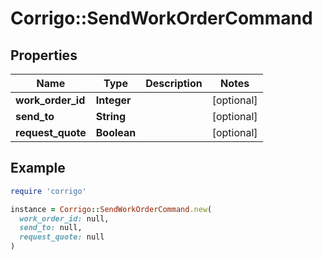# Corrigo::SendWorkOrderCommand

## Properties

| Name | Type | Description | Notes |
| ---- | ---- | ----------- | ----- |
| **work_order_id** | **Integer** |  | [optional] |
| **send_to** | **String** |  | [optional] |
| **request_quote** | **Boolean** |  | [optional] |

## Example

```ruby
require 'corrigo'

instance = Corrigo::SendWorkOrderCommand.new(
  work_order_id: null,
  send_to: null,
  request_quote: null
)
```

